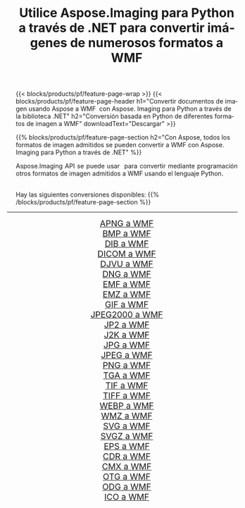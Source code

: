 ﻿---
title: Utilice Aspose.Imaging para Python a través de .NET para convertir imágenes de numerosos formatos a WMF 
weight: 3920
url: /es/python-net/conversion/to/wmf 
lang: es
langdirlevel: 2
locales: zh-hans,ja,it,ru,de,es,fr,nl,id,lt,pl,pt,vi,tr,ko,zh-hant,ar,hi,th,sv,cs,uk,he
description: Puede usar Aspose.Imaging para Python a través de la biblioteca .NET para convertir una variedad de formatos a WMF
---

{{< blocks/products/pf/feature-page-wrap >}}
{{< blocks/products/pf/feature-page-header h1="Convertir documentos de imagen usando Aspose a WMF  con Aspose. Imaging para Python a través de la biblioteca .NET" h2="Conversión basada en Python de diferentes formatos de imagen a WMF" downloadText="Descargar" >}}


{{% blocks/products/pf/feature-page-section  h2="Con Aspose, todos los formatos de imagen admitidos se pueden convertir a WMF con Aspose. Imaging para Python a través de .NET" %}}
<p align=justify>Aspose.Imaging API se puede usar  para convertir mediante programación otros formatos de imagen admitidos a WMF usando el lenguaje Python.</p>
<br/>
Hay las siguientes conversiones disponibles:
{{% /blocks/products/pf/feature-page-section %}}
<div class="container-fluid productfamilypage bg-gray">
    <div class="convertypes bg-gray agp-content section">
        <div class="container">
		<hr style="margin-left:-20px;"/>
		<div class="row other-converters" style="gap: 10px;font-size: 19px;text-align:center;">
		    <div class='col-md-2 other-converter remove-lp remove-rp'><a href="/imaging/es/python-net/conversion/apng-to-wmf" style="padding:15px;">APNG a WMF</a></div>
<div class='col-md-2 other-converter remove-lp remove-rp'><a href="/imaging/es/python-net/conversion/bmp-to-wmf" style="padding:15px;">BMP a WMF</a></div>
<div class='col-md-2 other-converter remove-lp remove-rp'><a href="/imaging/es/python-net/conversion/dib-to-wmf" style="padding:15px;">DIB a WMF</a></div>
<div class='col-md-2 other-converter remove-lp remove-rp'><a href="/imaging/es/python-net/conversion/dicom-to-wmf" style="padding:15px;">DICOM a WMF</a></div>
<div class='col-md-2 other-converter remove-lp remove-rp'><a href="/imaging/es/python-net/conversion/djvu-to-wmf" style="padding:15px;">DJVU a WMF</a></div>
<div class='col-md-2 other-converter remove-lp remove-rp'><a href="/imaging/es/python-net/conversion/dng-to-wmf" style="padding:15px;">DNG a WMF</a></div>
<div class='col-md-2 other-converter remove-lp remove-rp'><a href="/imaging/es/python-net/conversion/emf-to-wmf" style="padding:15px;">EMF a WMF</a></div>
<div class='col-md-2 other-converter remove-lp remove-rp'><a href="/imaging/es/python-net/conversion/emz-to-wmf" style="padding:15px;">EMZ a WMF</a></div>
<div class='col-md-2 other-converter remove-lp remove-rp'><a href="/imaging/es/python-net/conversion/gif-to-wmf" style="padding:15px;">GIF a WMF</a></div>
<div class='col-md-2 other-converter remove-lp remove-rp'><a href="/imaging/es/python-net/conversion/jpeg2000-to-wmf" style="padding:15px;">JPEG2000 a WMF</a></div>
<div class='col-md-2 other-converter remove-lp remove-rp'><a href="/imaging/es/python-net/conversion/jp2-to-wmf" style="padding:15px;">JP2 a WMF</a></div>
<div class='col-md-2 other-converter remove-lp remove-rp'><a href="/imaging/es/python-net/conversion/j2k-to-wmf" style="padding:15px;">J2K a WMF</a></div>
<div class='col-md-2 other-converter remove-lp remove-rp'><a href="/imaging/es/python-net/conversion/jpg-to-wmf" style="padding:15px;">JPG a WMF</a></div>
<div class='col-md-2 other-converter remove-lp remove-rp'><a href="/imaging/es/python-net/conversion/jpeg-to-wmf" style="padding:15px;">JPEG a WMF</a></div>
<div class='col-md-2 other-converter remove-lp remove-rp'><a href="/imaging/es/python-net/conversion/png-to-wmf" style="padding:15px;">PNG a WMF</a></div>
<div class='col-md-2 other-converter remove-lp remove-rp'><a href="/imaging/es/python-net/conversion/tga-to-wmf" style="padding:15px;">TGA a WMF</a></div>
<div class='col-md-2 other-converter remove-lp remove-rp'><a href="/imaging/es/python-net/conversion/tif-to-wmf" style="padding:15px;">TIF a WMF</a></div>
<div class='col-md-2 other-converter remove-lp remove-rp'><a href="/imaging/es/python-net/conversion/tiff-to-wmf" style="padding:15px;">TIFF a WMF</a></div>
<div class='col-md-2 other-converter remove-lp remove-rp'><a href="/imaging/es/python-net/conversion/webp-to-wmf" style="padding:15px;">WEBP a WMF</a></div>
<div class='col-md-2 other-converter remove-lp remove-rp'><a href="/imaging/es/python-net/conversion/wmz-to-wmf" style="padding:15px;">WMZ a WMF</a></div>
<div class='col-md-2 other-converter remove-lp remove-rp'><a href="/imaging/es/python-net/conversion/svg-to-wmf" style="padding:15px;">SVG a WMF</a></div>
<div class='col-md-2 other-converter remove-lp remove-rp'><a href="/imaging/es/python-net/conversion/svgz-to-wmf" style="padding:15px;">SVGZ a WMF</a></div>
<div class='col-md-2 other-converter remove-lp remove-rp'><a href="/imaging/es/python-net/conversion/eps-to-wmf" style="padding:15px;">EPS a WMF</a></div>
<div class='col-md-2 other-converter remove-lp remove-rp'><a href="/imaging/es/python-net/conversion/cdr-to-wmf" style="padding:15px;">CDR a WMF</a></div>
<div class='col-md-2 other-converter remove-lp remove-rp'><a href="/imaging/es/python-net/conversion/cmx-to-wmf" style="padding:15px;">CMX a WMF</a></div>
<div class='col-md-2 other-converter remove-lp remove-rp'><a href="/imaging/es/python-net/conversion/otg-to-wmf" style="padding:15px;">OTG a WMF</a></div>
<div class='col-md-2 other-converter remove-lp remove-rp'><a href="/imaging/es/python-net/conversion/odg-to-wmf" style="padding:15px;">ODG a WMF</a></div>
<div class='col-md-2 other-converter remove-lp remove-rp'><a href="/imaging/es/python-net/conversion/ico-to-wmf" style="padding:15px;">ICO a WMF</a></div>
                </div>
        </div>
    </div>
</div>
<br/>

